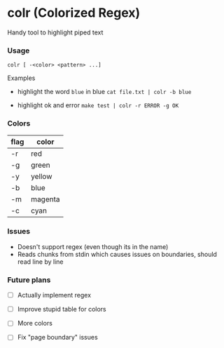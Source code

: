 # colr (Colorized Regex)
Handy tool to highlight piped text

### Usage

`colr [ -<color> <pattern> ...]`

Examples

- highlight the word `blue` in blue
`cat file.txt | colr -b blue`

- highlight ok and error
`make test | colr -r ERROR -g OK`

### Colors
| flag | color |
| --- | --- |
| -r | red |
| -g | green |
| -y | yellow |
| -b | blue |
| -m | magenta |
| -c | cyan |

### Issues

- Doesn't support regex (even though its in the name)
- Reads chunks from stdin which causes issues on boundaries, should read line by line

### Future plans
- [ ] Actually implement regex
- [ ] Improve stupid table for colors
- [ ] More colors
- [ ] Fix "page boundary" issues

